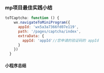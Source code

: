 ### mp项目最佳实践小结

```js
toTCaptcha: function () {
    wx.navigateToMiniProgram({
      appId: 'wx5a3a7366fd07e119',
      path: '/pages/captcha/index',
      extraData: {
        appId: 'appId'//您申请的验证码的 appId
      }
    })
  }
```

#### 小程序总结
